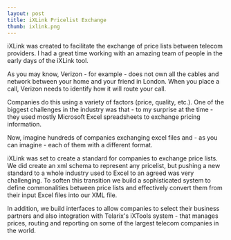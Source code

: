 ```yaml
---
layout: post
title: iXLink Pricelist Exchange
thumb: ixlink.png
---
```


iXLink was created to facilitate the exchange of price lists between telecom
providers. I had a great time working with an amazing team of people in the
early days of the iXLink tool.

As you may know, Verizon - for example - does not own all the cables and network
between your home and your friend in London. When you place a call, Verizon
needs to identify how it will route your call.

Companies do this using a variety of factors (price, quality, etc.). One of the
biggest challenges in the industry was that - to my surprise at the time - they
used mostly Microsoft Excel spreadsheets to exchange pricing information.

Now, imagine hundreds of companies exchanging excel files and - as you can imagine -
each of them with a different format.

iXLink was set to create a standard for companies to exchange price lists. We
did create an xml schema to represent any pricelist, but pushing a new standard to a whole
industry used to Excel to an agreed was very challenging. To soften this transition
we build a sophisticated system to define commonalities between price lists and effectively
convert them from their input Excel files into our XML file.

In addition, we build interfaces to allow companies to select their business partners
and also integration with Telarix's iXTools system - that manages prices, routing and
reporting on some of the largest telecom companies in the world.
